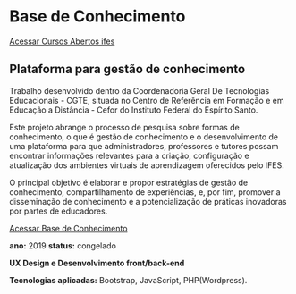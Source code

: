 # Base de Conhecimento

[Acessar Cursos Abertos ifes](http://mooc.cefor.ifes.edu.br)

## Plataforma para gestão de conhecimento

Trabalho desenvolvido dentro da Coordenadoria Geral De Tecnologias Educacionais - CGTE, situada no Centro de Referência em Formação e em Educação a Distância - Cefor do Instituto Federal do Espírito Santo.

Este projeto abrange o processo de pesquisa sobre formas de conhecimento, o que é gestão de conhecimento e o desenvolvimento de uma plataforma para que administradores, professores e tutores possam encontrar informações relevantes para a criação, configuração e atualização dos ambientes virtuais de aprendizagem oferecidos pelo IFES.

O principal objetivo é elaborar e propor estratégias de gestão de conhecimento, compartilhamento de experiências, e, por fim, promover a disseminação de conhecimento e a potencialização de práticas inovadoras por partes de educadores.

[Acessar Base de Conhecimento](http://conhecimento.cefor.ifes.edu.br)

**ano:** 2019
**status:** congelado

**UX Design e Desenvolvimento front/back-end**

**Tecnologias aplicadas:** Bootstrap, JavaScript, PHP(Wordpress).

